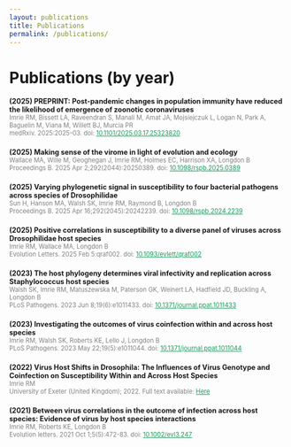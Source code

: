 ```yaml
---
layout: publications
title: Publications
permalink: /publications/
---
```


# Publications (by year)
<div>

  <div style="margin-bottom: 20px;">
    <div style="font-weight: bold;font-size: 0.9em;">(2025) PREPRINT: Post-pandemic changes in population immunity have reduced the likelihood of emergence of zoonotic coronaviruses</div>
    <div style="font-size: 0.8em; color: grey;">Imrie RM, Bissett LA, Raveendran S, Manali M, Amat JA, Mojsiejczuk L, Logan N, Park A, Baguelin M, Viana M, Willett BJ, Murcia PR</div>
    <div style="font-size: 0.8em; color: grey;">medRxiv. 2025:2025-03. doi: <a href="https://doi.org/10.1101/2025.03.17.25323820" style="color: #159957;" target="_blank" rel="noopener noreferrer">10.1101/2025.03.17.25323820</a></div>
  </div>

  <div style="margin-bottom: 20px;">
    <div style="font-weight: bold;font-size: 0.9em;">(2025) Making sense of the virome in light of evolution and ecology</div>
    <div style="font-size: 0.8em; color: grey;">Wallace MA, Wille M, Geoghegan J, Imrie RM, Holmes EC, Harrison XA, Longdon B</div>
    <div style="font-size: 0.8em; color: grey;">Proceedings B. 2025 Apr 2;292(2044):20250389. doi: <a href="https://doi.org/10.1098/rspb.2025.0389" style="color: #159957;" target="_blank" rel="noopener noreferrer">10.1098/rspb.2025.0389</a></div>
  </div>

  <div style="margin-bottom: 20px;">
    <div style="font-weight: bold;font-size: 0.9em;">(2025) Varying phylogenetic signal in susceptibility to four bacterial pathogens across species of Drosophilidae</div>
    <div style="font-size: 0.8em; color: grey;">Sun H, Hanson MA, Walsh SK, Imrie RM, Raymond B, Longdon B</div>
    <div style="font-size: 0.8em; color: grey;">Proceedings B. 2025 Apr 16;292(2045):20242239. doi: <a href="https://doi.org/10.1098/rspb.2024.2239" style="color: #159957;" target="_blank" rel="noopener noreferrer">10.1098/rspb.2024.2239</a></div>
  </div>
  
  <div style="margin-bottom: 20px;">
    <div style="font-weight: bold;font-size: 0.9em;">(2025) Positive correlations in susceptibility to a diverse panel of viruses across Drosophilidae host species</div>
    <div style="font-size: 0.8em; color: grey;">Imrie RM, Wallace MA, Longdon B</div>
    <div style="font-size: 0.8em; color: grey;">Evolution Letters. 2025 Feb 5:qraf002. doi: <a href="https://doi.org/10.1093/evlett/qraf002" style="color: #159957;" target="_blank" rel="noopener noreferrer">10.1093/evlett/qraf002</a></div>
  </div>
  
  <div style="margin-bottom: 20px;">
    <div style="font-weight: bold;font-size: 0.9em;">(2023) The host phylogeny determines viral infectivity and replication across Staphylococcus host species</div>
    <div style="font-size: 0.8em; color: grey;">Walsh SK, Imrie RM, Matuszewska M, Paterson GK, Weinert LA, Hadfield JD, Buckling A, Longdon B</div>
    <div style="font-size: 0.8em; color: grey;">PLoS Pathogens. 2023 Jun 8;19(6):e1011433. doi: <a href="https://doi.org/10.1371/journal.ppat.1011433" style="color: #159957;" target="_blank" rel="noopener noreferrer">10.1371/journal.ppat.1011433</a></div>
  </div>

  <div style="margin-bottom: 20px;">
    <div style="font-weight: bold;font-size: 0.9em;">(2023) Investigating the outcomes of virus coinfection within and across host species</div>
    <div style="font-size: 0.8em; color: grey;">Imrie RM, Walsh SK, Roberts KE, Lello J, Longdon B</div>
    <div style="font-size: 0.8em; color: grey;">PLoS Pathogens. 2023 May 22;19(5):e1011044. doi: <a href="https://doi.org/10.1371/journal.ppat.1011044" style="color: #159957;" target="_blank" rel="noopener noreferrer">10.1371/journal.ppat.1011044</a></div>
  </div>

  <div style="margin-bottom: 20px;">
    <div style="font-weight: bold;font-size: 0.9em;">(2022) Virus Host Shifts in Drosophila: The Influences of Virus Genotype and Coinfection on Susceptibility Within and Across Host Species</div>
    <div style="font-size: 0.8em; color: grey;">Imrie RM</div>
    <div style="font-size: 0.8em; color: grey;">University of Exeter (United Kingdom); 2022. Full text available: <a href="https://www.proquest.com/openview/20fb1a9959299e0e6af257e1976c6b39/1?pq-origsite=gscholar&cbl=51922&diss=y" style="color: #159957;" target="_blank" rel="noopener noreferrer">Here</a></div>
  </div>

  <div style="margin-bottom: 20px;">
    <div style="font-weight: bold;font-size: 0.9em;">(2021) Between virus correlations in the outcome of infection across host species: Evidence of virus by host species interactions</div>
    <div style="font-size: 0.8em; color: grey;">Imrie RM, Roberts KE, Longdon B</div>
    <div style="font-size: 0.8em; color: grey;">Evolution letters. 2021 Oct 1;5(5):472-83. doi: <a href="https://doi.org/10.1002/evl3.247" style="color: #159957;" target="_blank" rel="noopener noreferrer">10.1002/evl3.247</a></div>
  </div>
  
</div>
